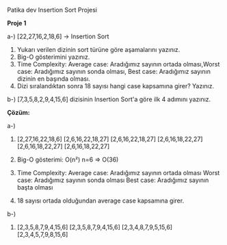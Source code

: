 Patika dev Insertion Sort Projesi

**Proje 1**

a-) [22,27,16,2,18,6] -> Insertion Sort

1. Yukarı verilen dizinin sort türüne göre aşamalarını yazınız.
2. Big-O gösterimini yazınız.
3. Time Complexity: Average case: Aradığımız sayının ortada olması,Worst case: Aradığımız sayının sonda olması, Best case: Aradığımız sayının dizinin en başında olması.
4. Dizi sıralandıktan sonra 18 sayısı hangi case kapsamına girer? Yazınız.


b-) [7,3,5,8,2,9,4,15,6] dizisinin Insertion Sort'a göre ilk 4 adımını yazınız.

**Çözüm:**

a-)
1. [2,27,16,22,18,6]
   [2,6,16,22,18,27]
   [2,6,16,22,18,27]
   [2,6,16,18,22,27]
   [2,6,16,18,22,27]
   [2,6,16,18,22,27]
    
2. Big-O gösterimi: O(n²)
n=6 => O(36)

3. Time Complexity: 
   Average case: Aradığımız sayının ortada olması
   Worst case: Aradığımız sayının sonda olması
   Best case: Aradığımız sayının başta olması
   
4. 18 sayısı ortada olduğundan average case kapsamına girer.

b-) 
1. [2,3,5,8,7,9,4,15,6]
   [2,3,5,8,7,9,4,15,6]
   [2,3,4,8,7,9,5,15,6]
   [2,3,4,5,7,9,8,15,6]
  
  

  

  


